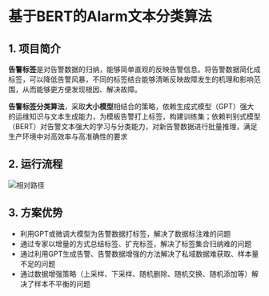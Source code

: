 # 基于BERT的Alarm文本分类算法

## 1. 项目简介

**告警标签**是对告警数据的归纳，能够简单直观的反映告警信息。将告警数据简化成标签，可以降低告警风暴，不同的标签结合能够清晰反映故障发生的机理和影响范围，从而能够更方便发现根因、解决故障。

**告警标签分类算法**，采取**大小模型**相结合的策略，依赖生成式模型（GPT）强大的运维知识与文本生成能力，为模板告警打上标签，构建训练集；依赖判别式模型（BERT）对告警文本强大的学习与分类能力，对新告警数据进行批量推理，满足生产环境中对高效率与高准确性的要求

## 2. 运行流程

![相对路径](img/WechatIMG735.jpg)

## 3. 方案优势
- 利用GPT或微调大模型为告警数据打标签，解决了数据标注难的问题
- 通过专家以增量的方式总结标签、扩充标签，解决了标签集合归纳难的问题
- 通过利用GPT生成告警、告警数据增强的方法解决了私域数据难获取、样本量不足的问题
- 通过数据增强策略（上采样、下采样、随机删除、随机交换、随机添加等）解决了样本不平衡的问题
